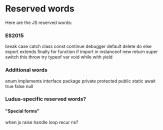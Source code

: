 # Reserved words
Here are the JS reserved words:

### ES2015
break
case
catch
class
const
continue
debugger
default
delete
do
else
export
extends
finally
for
function
if
import
in
instanceof
new
return
super
switch
this
throw
try
typeof
var
void
while
with
yield

### Additional words
enum
implements
interface
package
private
protected
public
static
await
true
false
null

### Ludus-specific reserved words?
#### "Special forms"
when
js
raise
handle
loop
recur
ns?